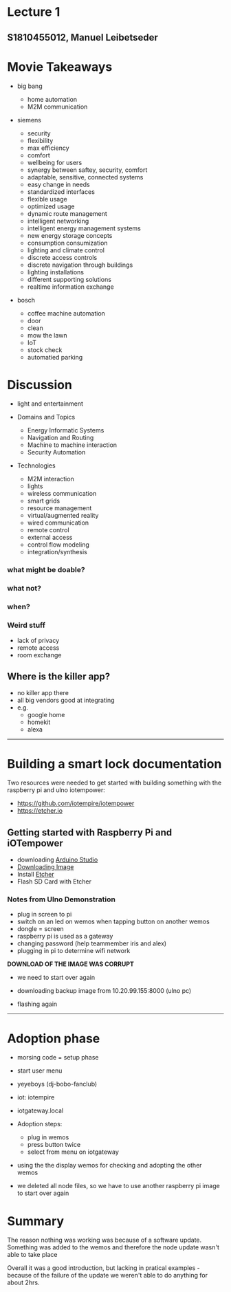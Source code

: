 # Lecture 1
## S1810455012, Manuel Leibetseder


# Movie Takeaways 

- big bang
	- home automation
	- M2M communication

- siemens
	- security
	- flexibility
	- max efficiency
	- comfort
	- wellbeing for users
	- synergy between saftey, security, comfort
	- adaptable, sensitive, connected systems
	- easy change in needs 
	- standardized interfaces
	- flexible usage
	- optimized usage
	- dynamic route management
	- intelligent networking
	- intelligent energy management systems
	- new energy storage concepts
	- consumption consumization
	- lighting and climate control
	- discrete access controls
	- discrete navigation through buildings
	- lighting installations
	- different supporting solutions
	- realtime information exchange
	
- bosch
	- coffee machine automation
	- door
	- clean
	- mow the lawn
	- IoT
	- stock check
	- automatied parking

# Discussion

- light and entertainment

- Domains and Topics
	- Energy Informatic Systems
	- Navigation and Routing
	- Machine to machine interaction
	- Security Automation
	
- Technologies
	- M2M interaction
	- lights
	- wireless communication
	- smart grids
	- resource management
	- virtual/augmented reality
	- wired communication
	- remote control
	- external access
	- control flow modeling
	- integration/synthesis
	

### what might be doable?
### what not?
### when?
 
### Weird stuff
- lack of privacy
- remote access
- room exchange

## Where is the killer app?
- no killer app there
- all big vendors good at integrating
- e.g.
	- google home
	- homekit
	- alexa

***

# Building a smart lock documentation

Two resources were needed to get started with building something with the raspberry pi and ulno iotempower:

- https://github.com/iotempire/iotempower
- https://etcher.io

## Getting started with Raspberry Pi and iOTempower

- downloading [Arduino Studio](https://www.arduino.cc/download_handler.php)
- [Downloading Image](https://github.com/iotempire/iotempower)
- Install [Etcher](https://etcher.io)
- Flash SD Card with Etcher

### Notes from Ulno Demonstration
- plug in screen to pi
- switch on an led on wemos when tapping button on another wemos
- dongle = screen
- raspberry pi is used as a gateway
- changing password (help teammember iris and alex)
- plugging in pi to determine wifi network

**DOWNLOAD OF THE IMAGE WAS CORRUPT**

- we need to start over again
- downloading backup image from 10.20.99.155:8000 (ulno pc)

- flashing again

***

# Adoption phase
- morsing code = setup phase
- start user menu
- yeyeboys (dj-bobo-fanclub)
- iot: iotempire
- iotgateway.local
- Adoption steps:
	- plug in wemos
	- press button twice
	- select from menu on iotgateway 

- using the the display wemos for checking and adopting the other wemos
- we deleted all node files, so we have to use another raspberry pi image to start over again

# Summary
The reason nothing was working was because of a software update. Something was added to the wemos and therefore the node update wasn't able to take place

Overall it was a good introduction, but lacking in pratical examples - because of the failure of the update we weren't able to do anything for about 2hrs.